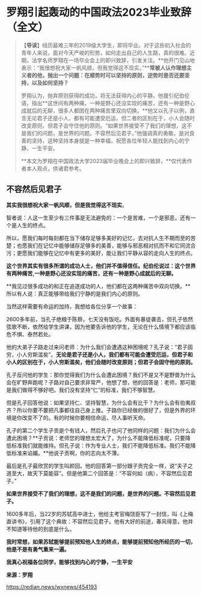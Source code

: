 # 罗翔引起轰动的中国政法2023毕业致辞（全文）

> 【**导读**】经历最难三年的2019级大学生，即将毕业。对于这些初入社会的青年人来说，面对今天严峻的形势，如何走出自己的人生路，真的很难。近期，法学名师罗翔在一场毕业会上的即兴致辞，引发关注。**他开门见山地表示：“我很想祝大家一帆风顺，但我觉得这不现实。”****常被人认作理想主义者的他，抛出一个问题：在顺势时可以坚持的原则，逆势时是否还要坚持，以及如何坚持？**
>
> 罗翔认为，抛弃原则获得的成功，将无法获得内心的平静。他援引纪伯伦语，指出**这世间有两种痛，一种是野心还没实现的痛苦，还有一种是野心成就后的无聊，很多人都困在两种痛苦里双向切换。**他又以孔子以例，直言无论君子还是小人，都有可能遭受厄运，但二者的区别在于，小人会随时改变原则，但君子会守住他的原则。“如果世界接受不了我们的理想，这不是我们的问题，是世界的问题。不容然后见君子。”他强调真的勇敢，是对良善的坚持，这种坚持本身就是一种幸福，祝愿各位年轻人能找到内心的宁静，一生平安。
>
> **本文为罗翔在中国政法大学2023届毕业晚会上的即兴致辞，**仅代表作者本人观点，供诸君参考。



## **不容然后见君子**

**其实我很想祝大家一帆风顺，但是我觉得这不现实**。

智者说：人这一生至少有三件事是无法避免的：一个是苦难，一个是邪恶，还有一个是人生的终点。

所以，愿我们每时每刻都在当下储存足够多美好的记忆，去对抗人生不期而至的苦楚；也愿我们在记忆中能够储存足够多的美善，能够与邪恶相对抗而不和它同流合污；更愿我们能够在记忆中有更多的美好，能让我们平静从容的走向人生的终点。



**这个世界其实有很多所谓的成功人士，他们并不值得信任。纪伯伦说过：这个世界有两种痛苦,一种是野心还没实现的痛苦，还有一种是野心成就后的无聊。**

**我见过很多成功的和正在追逐成功的人，他们都在这两种痛苦中双向切换。**所以有人说：真正能够带给我们宁静的是我们内心的原则。

当然这样需要有命运的加持，我想给各位分享一个故事：

2600多年前，当孔子绝粮于陈蔡，七天没有饭吃。外面有暴徒袭击，但孔子依然弦歌不断，依然给学生讲课，因为他要告诉他的学生，无论在什么情境下都应该临危不惧、泰然若处。

他的大弟子子路走过来问老师：为什么我们会遭遇这种困境呢？孔子说：“君子固穷，小人穷斯滥矣”。**无论是君子还是小人，我们都有可能会遭受厄运，但君子和小人的区别在于，小人穷斯滥矣，他们会随时改变原则；但君子会固守他的原则。**

孔子反问他的学生：那你觉得我们为什么会遭此困境？我们不是又不是野兽为什么会在旷野奔跑呢？子路对自己要求非常严，他想了想，他的回答是：老师，那可能是我们做得不够好吧。我们没有坚持“仁”的标准，我们不够智慧。

但是孔子回答他说：如果坚持仁、坚持智慧，为什么会有比干？为什么会有伯夷叔齐？所以你要不要把凡事都往自己身上推。子路你已经做的很好了，但是外界的环境是你改变不了的。有的时候你要相信命运，尽人事听天命。

孔子的第二个学生子贡是个有钱人，然后孔子也问了他同样的问题：我们为什么会遭此困境？**子贡说：老师您的理想太宏大了，为什么不能降低标准呢，只要降低标准我们就能维持。但孔子说：作为专业人士，我们不能降低标准。我们不能降低标准来谄媚。**他说子贡啊，你的志向太不薄。



最后是孔子最欣赏的学生叫颜回。他的回答第一部分跟子贡完全一样，说“夫子之道至大，故天下莫能容”。但是他第二个回答是：“不容何如（病），不容然后见君子。”

**如果世界接受不了我们的理想，这不是我们的问题，是世界的问题。不容然后见君子。**

1600多年后，当22岁的苏轼高中进士，他给主考官梅饶臣写了一封信，叫《上梅直讲书》，引用了这个典故：不容然后见君子。他有大好的前途，春风得意，他并不知道等待他的到底是什么。

**我时常想，如果苏轼能够提前预知他人生的终点，能够提前预知他所经历的一切，他是不是有勇气重来一遍。**

**我真心祝福各位同学，能够找到内心的宁静，一生平安**

**来源：罗翔**

https://redian.news/wxnews/454193

